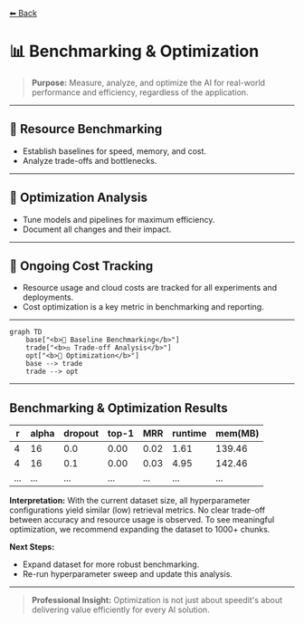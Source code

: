 [⬅ Back](../index.md)

# 📊 Benchmarking & Optimization

> **Purpose:**
> Measure, analyze, and optimize the AI for real-world performance and efficiency, regardless of the application.

---

## 📏 Resource Benchmarking

- Establish baselines for speed, memory, and cost.
- Analyze trade-offs and bottlenecks.

---

## 🚀 Optimization Analysis

- Tune models and pipelines for maximum efficiency.
- Document all changes and their impact.

---

## 💸 Ongoing Cost Tracking

- Resource usage and cloud costs are tracked for all experiments and deployments.
- Cost optimization is a key metric in benchmarking and reporting.

---

```mermaid
graph TD
    base["<b>📏 Baseline Benchmarking</b>"]
    trade["<b>⚖️ Trade-off Analysis</b>"]
    opt["<b>🚀 Optimization</b>"]
    base --> trade
    trade --> opt
```

---

## Benchmarking & Optimization Results

| r  | alpha | dropout | top-1 | MRR  | runtime | mem(MB) |
|----|-------|---------|-------|------|---------|---------|
| 4  | 16    | 0.0     | 0.00  | 0.02 | 1.61    | 139.46  |
| 4  | 16    | 0.1     | 0.00  | 0.03 | 4.95    | 142.46  |
| ...| ...   | ...     | ...   | ...  | ...     | ...     |

**Interpretation:**
With the current dataset size, all hyperparameter configurations yield similar (low) retrieval metrics. No clear trade-off between accuracy and resource usage is observed. To see meaningful optimization, we recommend expanding the dataset to 1000+ chunks.

**Next Steps:**
- Expand dataset for more robust benchmarking.
- Re-run hyperparameter sweep and update this analysis.

---

> **Professional Insight:**
> Optimization is not just about speedit's about delivering value efficiently for every AI solution.
